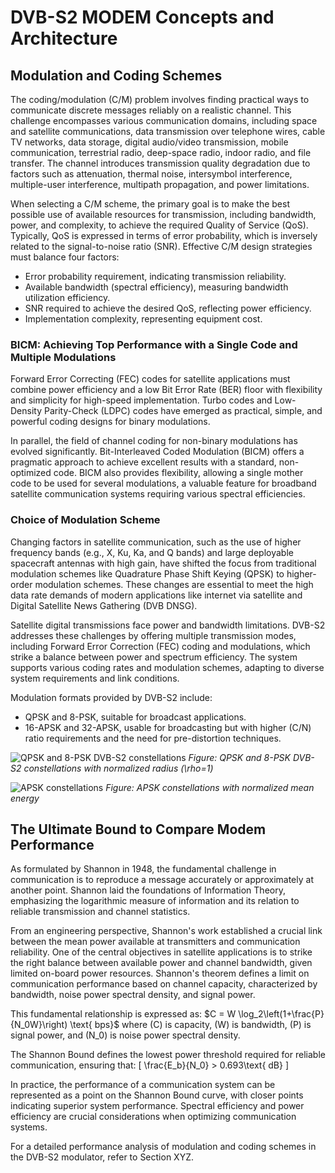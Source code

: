 # DVB-S2 MODEM Concepts and Architecture

## Modulation and Coding Schemes

The coding/modulation (C/M) problem involves finding practical ways to communicate discrete messages reliably on a realistic channel. This challenge encompasses various communication domains, including space and satellite communications, data transmission over telephone wires, cable TV networks, data storage, digital audio/video transmission, mobile communication, terrestrial radio, deep-space radio, indoor radio, and file transfer. The channel introduces transmission quality degradation due to factors such as attenuation, thermal noise, intersymbol interference, multiple-user interference, multipath propagation, and power limitations.

When selecting a C/M scheme, the primary goal is to make the best possible use of available resources for transmission, including bandwidth, power, and complexity, to achieve the required Quality of Service (QoS). Typically, QoS is expressed in terms of error probability, which is inversely related to the signal-to-noise ratio (SNR). Effective C/M design strategies must balance four factors:

- Error probability requirement, indicating transmission reliability.
- Available bandwidth (spectral efficiency), measuring bandwidth utilization efficiency.
- SNR required to achieve the desired QoS, reflecting power efficiency.
- Implementation complexity, representing equipment cost.

### BICM: Achieving Top Performance with a Single Code and Multiple Modulations

Forward Error Correcting (FEC) codes for satellite applications must combine power efficiency and a low Bit Error Rate (BER) floor with flexibility and simplicity for high-speed implementation. Turbo codes and Low-Density Parity-Check (LDPC) codes have emerged as practical, simple, and powerful coding designs for binary modulations.

In parallel, the field of channel coding for non-binary modulations has evolved significantly. Bit-Interleaved Coded Modulation (BICM) offers a pragmatic approach to achieve excellent results with a standard, non-optimized code. BICM also provides flexibility, allowing a single mother code to be used for several modulations, a valuable feature for broadband satellite communication systems requiring various spectral efficiencies.

### Choice of Modulation Scheme

Changing factors in satellite communication, such as the use of higher frequency bands (e.g., X, Ku, Ka, and Q bands) and large deployable spacecraft antennas with high gain, have shifted the focus from traditional modulation schemes like Quadrature Phase Shift Keying (QPSK) to higher-order modulation schemes. These changes are essential to meet the high data rate demands of modern applications like internet via satellite and Digital Satellite News Gathering (DVB DNSG).

Satellite digital transmissions face power and bandwidth limitations. DVB-S2 addresses these challenges by offering multiple transmission modes, including Forward Error Correction (FEC) coding and modulations, which strike a balance between power and spectrum efficiency. The system supports various coding rates and modulation schemes, adapting to diverse system requirements and link conditions.

Modulation formats provided by DVB-S2 include:
- QPSK and 8-PSK, suitable for broadcast applications.
- 16-APSK and 32-APSK, usable for broadcasting but with higher \(C/N\) ratio requirements and the need for pre-distortion techniques.

![QPSK and 8-PSK DVB-S2 constellations](figure-link-here) *Figure: QPSK and 8-PSK DVB-S2 constellations with normalized radius \(\rho=1\)*

![APSK constellations](figure-link-here) *Figure: APSK constellations with normalized mean energy*

## The Ultimate Bound to Compare Modem Performance

As formulated by Shannon in 1948, the fundamental challenge in communication is to reproduce a message accurately or approximately at another point. Shannon laid the foundations of Information Theory, emphasizing the logarithmic measure of information and its relation to reliable transmission and channel statistics.

From an engineering perspective, Shannon's work established a crucial link between the mean power available at transmitters and communication reliability. One of the central objectives in satellite applications is to strike the right balance between available power and channel bandwidth, given limited on-board power resources. Shannon's theorem defines a limit on communication performance based on channel capacity, characterized by bandwidth, noise power spectral density, and signal power.

This fundamental relationship is expressed as:
$C = W \log_2\left(1+\frac{P}{N_0W}\right) \text{ bps}$
where \(C\) is capacity, \(W\) is bandwidth, \(P\) is signal power, and \(N_0\) is noise power spectral density.

The Shannon Bound defines the lowest power threshold required for reliable communication, ensuring that:
\[
\frac{E_b}{N_0} > 0.693\text{ dB}
\]

In practice, the performance of a communication system can be represented as a point on the Shannon Bound curve, with closer points indicating superior system performance. Spectral efficiency and power efficiency are crucial considerations when optimizing communication systems.

For a detailed performance analysis of modulation and coding schemes in the DVB-S2 modulator, refer to Section XYZ.

